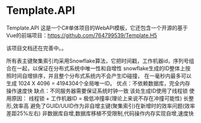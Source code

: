 # Template.API
Template.API
这是一个C#单体项目的WebAPI模板，它还包含一个开源的基于Vue的前端项目：https://github.com/764799539/Template.H5


该项目文档还在完善中。。


所有表主键聚集索引均采用Snowflake算法，它把时间戳，工作机器id，序列号组合在一起，以保证在分布式系统中唯一性和自增性
snowflake生成的ID整体上按照时间自增排序，并且整个分布式系统内不会产生ID碰撞，
在一毫秒内最多可以生成 1024 X 4096 = 4194304个全局唯一ID。
优点：不依赖数据库，完全内存操作速度快
缺点：不同服务器需要保证系统时钟一致
该处生成ID使用了线程锁
使用原因：
线程锁 + 工作机器ID = 极低冲撞率(理论上来说不存在冲撞可能性)
长整形,效率高
避免了GUID/UUID作为非自增主键(聚集索引)在新增时的效率问题(效率差距25%左右)
非数据库自增,数据库移植不受限制,代码操作内存实现自增,速度快
